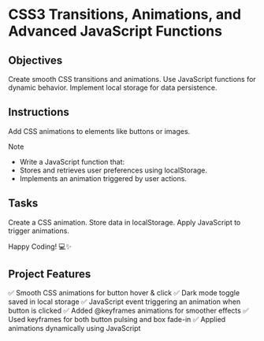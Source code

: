 # CSS3 Transitions, Animations, and Advanced JavaScript Functions

## Objectives

Create smooth CSS transitions and animations.
Use JavaScript functions for dynamic behavior.
Implement local storage for data persistence.

## Instructions
Add CSS animations to elements like buttons or images.

>[!NOTE]
> - Write a JavaScript function that:
> - Stores and retrieves user preferences using localStorage.
> - Implements an animation triggered by user actions.

## Tasks

Create a CSS animation.
Store data in localStorage.
Apply JavaScript to trigger animations.

Happy Coding! 💻✨


## Project Features
✅ Smooth CSS animations for button hover & click 
✅ Dark mode toggle saved in local storage 
✅ JavaScript event triggering an animation when button is clicked
✅ Added @keyframes animations for smoother effects 
✅ Used keyframes for both button pulsing and box fade-in 
✅ Applied animations dynamically using JavaScript
